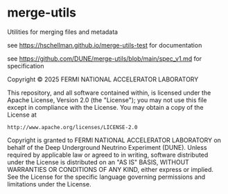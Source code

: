 # merge-utils
Utilities for merging files and metadata

see https://hschellman.github.io/merge-utils-test for documentation

see https://github.com/DUNE/merge-utils/blob/main/spec_v1.md  for specification

Copyright © 2025 FERMI NATIONAL ACCELERATOR LABORATORY

This repository, and all software contained within, is licensed under the Apache License, Version 2.0 (the "License"); you may not use this file except in compliance with the License. You may obtain a copy of the License at

    http://www.apache.org/licenses/LICENSE-2.0

Copyright is granted to FERMI NATIONAL ACCELERATOR LABORATORY on behalf of the Deep Underground Neutrino Experiment (DUNE). Unless required by applicable law or agreed to in writing, software distributed under the License is distributed on an "AS IS" BASIS, WITHOUT WARRANTIES OR CONDITIONS OF ANY KIND, either express or implied. See the License for the specific language governing permissions and limitations under the License.
